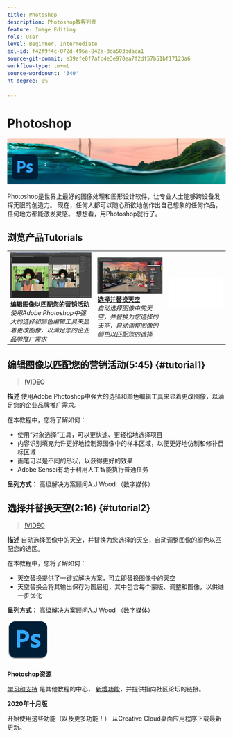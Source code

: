 ```yaml
---
title: Photoshop
description: Photoshop教程列表
feature: Image Editing
role: User
level: Beginner, Intermediate
exl-id: f42f9f4c-072d-496a-842a-3da503bdaca1
source-git-commit: e39efe0f7afc4e3e970ea7f2df57b51bf17123a6
workflow-type: tm+mt
source-wordcount: '340'
ht-degree: 0%

---
```


# Photoshop

![教程主图](../assets/Photoshop.jpg)

Photoshop是世界上最好的图像处理和图形设计软件，让专业人士能够跨设备发挥无限的创造力。 现在，任何人都可以随心所欲地创作出自己想象的任何作品，任何地方都能激发灵感。 想想看，用Photoshop就行了。

## 浏览产品Tutorials

<table style="table-layout:fixed">
<tr>
 <td>
   <a href="photoshop.md#tutorial1">
      <img alt="编辑图像以匹配您的营销活动" src="../assets/PS_ObjectSelect_ContentAware_wood.jpg" />
   </a>
    <div>
   <a href="photoshop.md#tutorial1"><strong>编辑图像以匹配您的营销活动</strong></a>
    </div>
    <em>使用Adobe Photoshop中强大的选择和颜色编辑工具来显着更改图像，以满足您的企业品牌推广需求</em>
    <br>
  </td>
  <td>
    <a href="photoshop.md#tutorial2">
        <img alt="选择并替换天空" src="../assets/PS_Sky_Replace_wood.jpg" />
    </a>
    <div>
    <a href="photoshop.md#tutorial2"><strong>选择并替换天空</strong></a>
    </div>
    <em>自动选择图像中的天空，并替换为您选择的天空，自动调整图像的颜色以匹配您的选择</em>
    <br>
  </td>
  <td>
    <img alt="间隔物" src="../assets/Whitespacer.png" />
    <div>
    <br>
  </td>
</tr>
</table>

## 编辑图像以匹配您的营销活动(5:45) {#tutorial1}

>[!VIDEO](https://video.tv.adobe.com/v/326950?hidetitle=true)

**描述**
使用Adobe Photoshop中强大的选择和颜色编辑工具来显着更改图像，以满足您的企业品牌推广需求。

在本教程中，您将了解如何：
* 使用“对象选择”工具，可以更快速、更轻松地选择项目
* 内容识别填充允许更好地控制源图像中的样本区域，以便更好地仿制和修补目标区域
* 画笔可以是不同的形状，以获得更好的效果
* Adobe Sensei有助于利用人工智能执行普通任务

**呈列方式：**
高级解决方案顾问A.J Wood （数字媒体）

## 选择并替换天空(2:16) {#tutorial2}

>[!VIDEO](https://video.tv.adobe.com/v/326953?hidetitle=true)

**描述**
自动选择图像中的天空，并替换为您选择的天空，自动调整图像的颜色以匹配您的选区。

在本教程中，您将了解如何：
* 天空替换提供了一键式解决方案，可立即替换图像中的天空
* 天空替换会将其输出保存为图层组，其中包含每个蒙版、调整和图像，以供进一步优化


**呈列方式：**
高级解决方案顾问A.J Wood （数字媒体）

![Photoshop徽标](../assets/ps_appicon_96.png)

**Photoshop资源**

[学习和支持](https://helpx.adobe.com/support/photoshop.html) 是其他教程的中心， [新增功能](https://helpx.adobe.com/photoshop/using/whats-new.html)，并提供指向社区论坛的链接。

**2020年十月版**

开始使用这些功能（以及更多功能！） 从Creative Cloud桌面应用程序下载最新更新。
